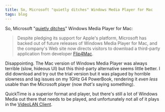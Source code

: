 ```yaml
---
title: So, Microsoft "quietly ditches" Windows Media Player for Mac
tags: blog
---
```


So, Microsoft "[quietly ditches](http://www.betanews.com/article/Microsoft_Quietly_Ditches_WMP_for_Mac/1137014055)" Windows Media Player for Mac:

> Despite pledging its support for Apple's platform, Microsoft has backed out of future releases of Windows Media Player for Mac, and the company's Web site now directs visitors to download a third-party application from developer [Flip4Mac](http://www.microsoft.com/windows/windowsmedia/player/flip4mac.mspx).

Disappointing. The Mac version of Windows Media Player was always terrible (slow, hideous UI) but this third-party alternative seems little better. I did download and try out the trial version but it was plagued by horrible slowness and lag issues on my 1GHz G4 PowerBook, rendering it *even less* usable than the Microsoft player (now *that's* saying something).

QuickTime is a superior format and player, but there's still a lot of Windows Media out there that needs to be played, and unfortunately not all of it plays in the [VideoLAN Client](http://www.videolan.org/vlc/).
